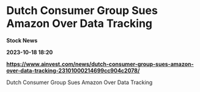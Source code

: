 # Dutch Consumer Group Sues Amazon Over Data Tracking
**Stock News**

**2023-10-18 18:20**

**https://www.ainvest.com/news/dutch-consumer-group-sues-amazon-over-data-tracking-23101000214699cc904c2078/**

Dutch Consumer Group Sues Amazon Over Data Tracking